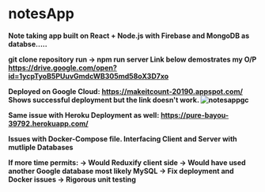 <strong>

# notesApp
Note taking app built on React + Node.js with Firebase and MongoDB as databse.....

git clone repository
run -> npm run server
Link below demostrates my O/P
https://drive.google.com/open?id=1ycpTyoB5PUuvGmdcWB305md58oX3D7xo

Deployed on Google Cloud: https://makeitcount-20190.appspot.com/
Shows successful deployment but the link doesn't work. 
![notesappgc](https://user-images.githubusercontent.com/30497847/54231884-65e9f680-44d7-11e9-9610-d0d53ef8bd1a.PNG)

Same issue with Heroku Deployment as well: https://pure-bayou-39792.herokuapp.com/

Issues with Docker-Compose file. Interfacing Client and Server with mutliple Databases

If more time permits:
-> Would Reduxify client side
-> Would have used another Google database most likely MySQL
-> Fix deployment and Docker issues
-> Rigorous unit testing


</strong>
